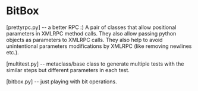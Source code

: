 BitBox
======

[prettyrpc.py] -- a better RPC :) A pair of classes that allow positional parameters in XMLRPC method calls. They also allow passing python objects as parameters to XMLRPC calls. They also help to avoid unintentional parameters modifications by XMLRPC (like removing newlines etc.).

[multitest.py]  -- metaclass/base class to generate multiple tests with the similar steps but different parameters in each test.

[bitbox.py] -- just playing with bit operations.
